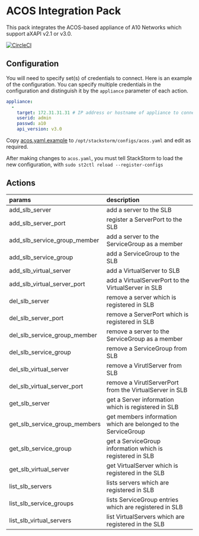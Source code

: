 # ACOS Integration Pack
This pack integrates the ACOS-based appliance of A10 Networks which support aXAPI v2.1 or v3.0.

[![CircleCI](https://circleci.com/gh/StackStorm-Exchange/stackstorm-acos.svg?style=shield)](https://circleci.com/gh/StackStorm-Exchange/stackstorm-acos)

## Configuration
You will need to specify set(s) of credentials to connect. Here is an example of the configuration. You can specify multiple credentials in the configuration and distinguish it by the `appliance` parameter of each action.

```yaml
appliance:
  -
    target: 172.31.31.31 # IP address or hostname of appliance to connect
    userid: admin
    passwd: a10
    api_version: v3.0
```

Copy [acos.yaml.example](./acos.yaml.example) to `/opt/stackstorm/configs/acos.yaml` and edit as required.

After making changes to `acos.yaml`, you must tell StackStorm to load the new configuration, with
`sudo st2ctl reload --register-configs`

## Actions
| params                        | description                                                     |
|:------------------------------|:----------------------------------------------------------------|
| add_slb_server                | add a server to the SLB                                    |
| add_slb_server_port           | register a ServerPort to the SLB                                |
| add_slb_service_group_member  | add a server to the ServiceGroup as a member                    |
| add_slb_service_group         | add a ServiceGroup to the SLB                              |
| add_slb_virtual_server        | add a VirtualServer to SLB                                      |
| add_slb_virtual_server_port   | add a VirtualServerPort to the VirtualServer in SLB             |
| del_slb_server                | remove a server which is registered in SLB                      |
| del_slb_server_port           | remove a ServerPort which is registered in SLB                  |
| del_slb_service_group_member  | remove a server to the ServiceGroup as a member                 |
| del_slb_service_group         | remove a ServiceGroup from SLB                                  |
| del_slb_virtual_server        | remove a VirutlServer from SLB                                  |
| del_slb_virtual_server_port   | remove a VirutlServerPort from the VirtualServer in SLB         |
| get_slb_server                | get a Server information which is registered in SLB             |
| get_slb_service_group_members | get members information which are belonged to the ServiceGroup  |
| get_slb_service_group         | get a ServiceGroup information which is registered in SLB       |
| get_slb_virtual_server        | get VirtualServer which is registered in the SLB                |
| list_slb_servers              | lists servers which are registered in SLB                       |
| list_slb_service_groups       | lists ServiceGroup entries which are registered in SLB          |
| list_slb_virtual_servers      | list VirtualServers which are registered in the SLB             |
